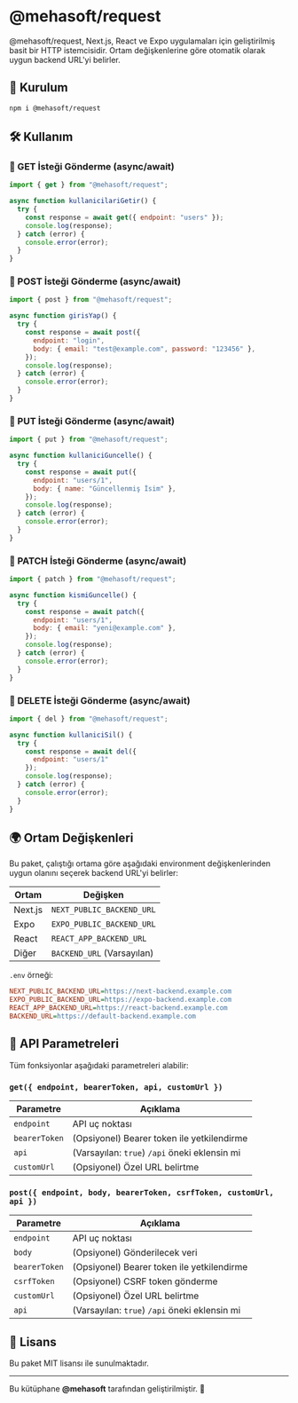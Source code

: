 # @mehasoft/request

@mehasoft/request, Next.js, React ve Expo uygulamaları için geliştirilmiş basit bir HTTP istemcisidir. Ortam değişkenlerine göre otomatik olarak uygun backend URL'yi belirler.

## 🚀 Kurulum

```bash
npm i @mehasoft/request
```

## 🛠 Kullanım

### 📌 GET İsteği Gönderme (async/await)

```javascript
import { get } from "@mehasoft/request";

async function kullanicilariGetir() {
  try {
    const response = await get({ endpoint: "users" });
    console.log(response);
  } catch (error) {
    console.error(error);
  }
}
```

### 📌 POST İsteği Gönderme (async/await)

```javascript
import { post } from "@mehasoft/request";

async function girisYap() {
  try {
    const response = await post({
      endpoint: "login",
      body: { email: "test@example.com", password: "123456" },
    });
    console.log(response);
  } catch (error) {
    console.error(error);
  }
}
```

### 📌 PUT İsteği Gönderme (async/await)

```javascript
import { put } from "@mehasoft/request";

async function kullaniciGuncelle() {
  try {
    const response = await put({
      endpoint: "users/1",
      body: { name: "Güncellenmiş İsim" },
    });
    console.log(response);
  } catch (error) {
    console.error(error);
  }
}
```

### 📌 PATCH İsteği Gönderme (async/await)

```javascript
import { patch } from "@mehasoft/request";

async function kismiGuncelle() {
  try {
    const response = await patch({
      endpoint: "users/1",
      body: { email: "yeni@example.com" },
    });
    console.log(response);
  } catch (error) {
    console.error(error);
  }
}
```

### 📌 DELETE İsteği Gönderme (async/await)

```javascript
import { del } from "@mehasoft/request";

async function kullaniciSil() {
  try {
    const response = await del({
      endpoint: "users/1"
    });
    console.log(response);
  } catch (error) {
    console.error(error);
  }
}
```

## 🌍 Ortam Değişkenleri

Bu paket, çalıştığı ortama göre aşağıdaki environment değişkenlerinden uygun olanını seçerek backend URL'yi belirler:

| Ortam     | Değişken                  |
|-----------|---------------------------|
| Next.js   | `NEXT_PUBLIC_BACKEND_URL` |
| Expo      | `EXPO_PUBLIC_BACKEND_URL` |
| React     | `REACT_APP_BACKEND_URL`   |
| Diğer     | `BACKEND_URL` (Varsayılan) |

`.env` örneği:

```ini
NEXT_PUBLIC_BACKEND_URL=https://next-backend.example.com
EXPO_PUBLIC_BACKEND_URL=https://expo-backend.example.com
REACT_APP_BACKEND_URL=https://react-backend.example.com
BACKEND_URL=https://default-backend.example.com
```

## 📌 API Parametreleri

Tüm fonksiyonlar aşağıdaki parametreleri alabilir:

### `get({ endpoint, bearerToken, api, customUrl })`

| Parametre     | Açıklama |
|---------------|----------|
| `endpoint`    | API uç noktası |
| `bearerToken` | (Opsiyonel) Bearer token ile yetkilendirme |
| `api`         | (Varsayılan: `true`) `/api` öneki eklensin mi |
| `customUrl`   | (Opsiyonel) Özel URL belirtme |

### `post({ endpoint, body, bearerToken, csrfToken, customUrl, api })`

| Parametre     | Açıklama |
|---------------|----------|
| `endpoint`    | API uç noktası |
| `body`        | (Opsiyonel) Gönderilecek veri |
| `bearerToken` | (Opsiyonel) Bearer token ile yetkilendirme |
| `csrfToken`   | (Opsiyonel) CSRF token gönderme |
| `customUrl`   | (Opsiyonel) Özel URL belirtme |
| `api`         | (Varsayılan: `true`) `/api` öneki eklensin mi |

## 📜 Lisans

Bu paket MIT lisansı ile sunulmaktadır.

---

Bu kütüphane **@mehasoft** tarafından geliştirilmiştir. 🚀